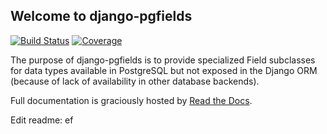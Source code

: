 ## Welcome to django-pgfields

[![Build Status](https://travis-ci.org/lukesneeringer/django-pgfields.png?branch=master)](https://travis-ci.org/lukesneeringer/django-pgfields) [![Coverage](https://coveralls.io/repos/lukesneeringer/django-pgfields/badge.png?branch=master)](https://coveralls.io/r/lukesneeringer/django-pgfields)

The purpose of django-pgfields is to provide specialized Field subclasses
for data types available in PostgreSQL but not exposed in the Django ORM
(because of lack of availability in other database backends).

Full documentation is graciously hosted by [Read the Docs](https://django-pgfields.readthedocs.org/en/latest/).

Edit readme: ef
